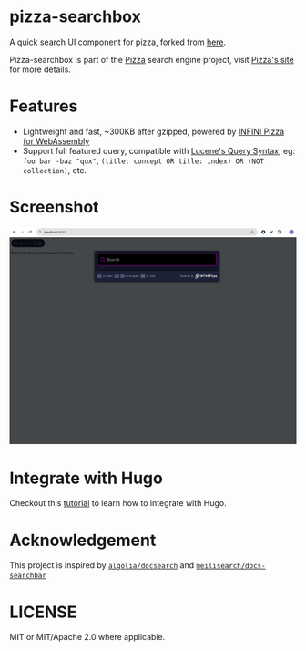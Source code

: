 # pizza-searchbox

A quick search UI component for pizza, forked from [here](https://github.com/tauri-apps/meilisearch-docsearch).

Pizza-searchbox is part of the [Pizza](https://pizza.rs/docs/) search engine project, visit [Pizza's site](http://pizza.rs) for more details.

# Features

- Lightweight and fast, ~300KB after gzipped, powered by [INFINI Pizza for WebAssembly](https://github.com/infinilabs/pizza-wasm)
- Support full featured query, compatible with [Lucene's Query Syntax](https://lucene.apache.org/core/2_9_4/queryparsersyntax.html),  eg: `foo bar -baz "qux"`,  `(title: concept OR title: index) OR (NOT collection)`, etc.

# Screenshot

![light](https://github.com/infinilabs/pizza-docsearch/blob/main/example/screenshot-2024-08-28-20.24.19.gif?raw=true)

# Integrate with Hugo

Checkout this [tutorial](https://blog.infinilabs.com/posts/2024/adding-searchbox-to-hugo-blog-site/) to learn how to integrate with Hugo.

# Acknowledgement

This project is inspired by [`algolia/docsearch`](https://github.com/algolia/docsearch/) and [`meilisearch/docs-searchbar`](https://github.com/meilisearch/docs-searchbar.js/)

# LICENSE

MIT or MIT/Apache 2.0 where applicable.
